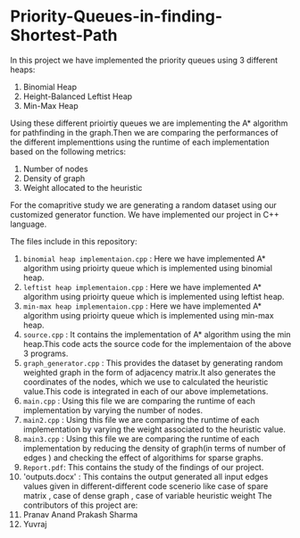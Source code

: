 # Priority-Queues-in-finding-Shortest-Path

In this project we have implemented the priority queues using 3 different heaps:
  1. Binomial Heap
  2. Height-Balanced Leftist Heap
  3. Min-Max Heap

Using these different prioirtiy queues we are implementing the A* algorithm for pathfinding in the graph.Then we are comparing the performances of the different implementtions using the runtime of each implementation based on the following metrics:
  1. Number of nodes
  2. Density of graph
  3. Weight allocated to the heuristic

For the comapritive study we are generating a random dataset using our customized generator function.
We have implemented our project in C++ language.

The files include in this repository:
  1. `binomial heap implementaion.cpp` : Here we have implemented A* algorithm using prioirty queue which is implemented using binomial heap.
  2. `leftist heap implementaion.cpp` : Here we have implemented A* algorithm using prioirty queue which is implemented using leftist heap.
  3. `min-max heap implementaion.cpp` : Here we have implemented A* algorithm using prioirty queue which is implemented using min-max heap.
  4. `source.cpp` : It contains the implementation of A* algorithm using the min heap.This code acts the source code for the implementaion of the above 3 programs. 
  5. `graph_generator.cpp` : This provides the dataset by generating random weighted graph in the form of adjacency matrix.It also generates the coordinates of the nodes, which we use to calculated the heuristic value.This code is integrated in each of our above implemetations.
  6. `main.cpp` : Using this file we are comparing the runtime of each implementation by varying the number of nodes.
  7. `main2.cpp` : Using this file we are comparing the runtime of each implementation by varying the weight associated to the heuristic value.
  8. `main3.cpp` : Using this file we are comparing the runtime of each implementation by reducing  the density of graph(in terms of number of edges ) and checking the effect of algorithims for sparse graphs.
  9. `Report.pdf`: This contains the study of the findings of our project.
  10. 'outputs.docx' : This contains the output generated all input edges values given in different-different code scenerio like case of spare matrix , case of dense graph , case of variable heuristic weight
The contributors of this project are:
  1. Pranav Anand Prakash Sharma
  2. Yuvraj
